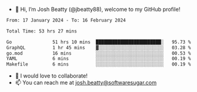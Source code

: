 - 👋 Hi, I’m Josh Beatty (@jbeatty88), welcome to my GitHub profile!

<!--START_SECTION:waka-->

```txt
From: 17 January 2024 - To: 16 February 2024

Total Time: 53 hrs 27 mins

Go               51 hrs 10 mins  ████████████████████████░   95.73 %
GraphQL          1 hr 45 mins    ▓░░░░░░░░░░░░░░░░░░░░░░░░   03.28 %
go.mod           16 mins         ░░░░░░░░░░░░░░░░░░░░░░░░░   00.53 %
YAML             6 mins          ░░░░░░░░░░░░░░░░░░░░░░░░░   00.19 %
Makefile         6 mins          ░░░░░░░░░░░░░░░░░░░░░░░░░   00.19 %
```

<!--END_SECTION:waka-->

- 💞️ I would love to collaborate!
- 📫 You can reach me at josh.beatty@softwaresugar.com

<!---
jbeatty88/jbeatty88 is a ✨ special ✨ repository because its `README.md` (this file) appears on your GitHub profile.
You can click the Preview link to take a look at your changes.
--->
